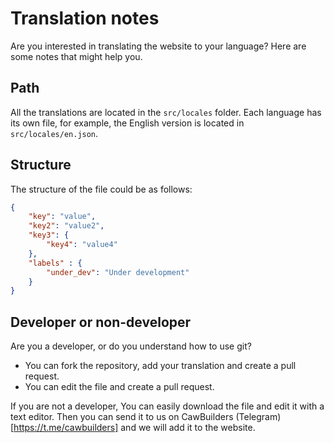 # Translation notes

Are you interested in translating the website to your language? Here are some notes that might help you.

## Path
All the translations are located in the `src/locales` folder. Each language has its own file, for example, the English version is located in `src/locales/en.json`.

## Structure
The structure of the file could be as follows:

```json
{
    "key": "value",
    "key2": "value2",
    "key3": {
        "key4": "value4"
    },
    "labels" : {
        "under_dev": "Under development"
    }
}
```

## Developer or non-developer
Are you a developer, or do you understand how to use git? 
 - You can fork the repository, add your translation and create a pull request.
 - You can edit the file and create a pull request.

If you are not a developer, You can easily download the file and edit it with a text editor. Then you can send it to us on CawBuilders (Telegram)[https://t.me/cawbuilders] and we will add it to the website.